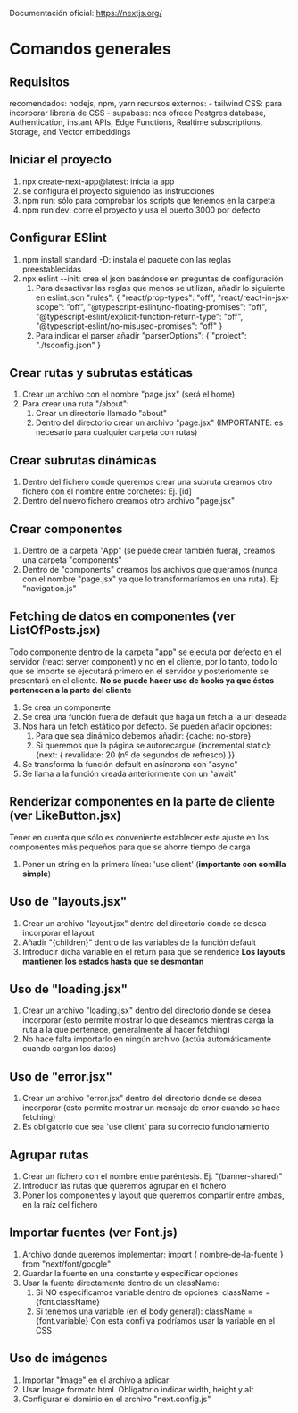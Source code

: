 Documentación oficial: https://nextjs.org/

# Comandos generales

## Requisitos 
recomendados: nodejs, npm, yarn
recursos externos:
    - tailwind CSS: para incorporar librería de CSS
    - supabase: nos ofrece Postgres database, Authentication, instant APIs, Edge Functions, Realtime subscriptions, Storage, and Vector embeddings


## Iniciar el proyecto
1. npx create-next-app@latest: inicia la app
2. se configura el proyecto siguiendo las instrucciones
3. npm run: sólo para comprobar los scripts que tenemos en la carpeta
4. npm run dev: corre el proyecto y usa el puerto 3000 por defecto

## Configurar ESlint
1. npm install standard -D: instala el paquete con las reglas preestablecidas
2. npx eslint --init: crea el json basándose en preguntas de configuración
    1. Para desactivar las reglas que menos se utilizan, añadir lo siguiente en eslint.json
        "rules": {
        "react/prop-types": "off",
        "react/react-in-jsx-scope": "off",
        "@typescript-eslint/no-floating-promises": "off",
        "@typescript-eslint/explicit-function-return-type": "off",
        "@typescript-eslint/no-misused-promises": "off"
        }
    2. Para indicar el parser añadir
        "parserOptions": {
            "project": "./tsconfig.json"
        } 

## Crear rutas y subrutas estáticas
1. Crear un archivo con el nombre "page.jsx" (será el home)
2. Para crear una ruta "/about":
    1. Crear un directorio llamado "about"
    2. Dentro del directorio crear un archivo "page.jsx" (IMPORTANTE: es necesario para cualquier carpeta con rutas)

## Crear subrutas dinámicas
1. Dentro del fichero donde queremos crear una subruta creamos otro fichero con el nombre entre corchetes: Ej. [id]
2. Dentro del nuevo fichero creamos otro archivo "page.jsx"

## Crear componentes
1. Dentro de la carpeta "App" (se puede crear también fuera), creamos una carpeta "components"
2. Dentro de "components" creamos los archivos que queramos (nunca con el nombre "page.jsx" ya que lo transformaríamos en una ruta). Ej: "navigation.js" 

## Fetching de datos en componentes (ver ListOfPosts.jsx)
Todo componente dentro de la carpeta "app" se ejecuta por defecto en el servidor (react server component) y no en el cliente, por lo tanto, todo lo que se importe se ejecutará primero en el servidor y posteriomente se presentará en el cliente. 
**No se puede hacer uso de hooks ya que éstos pertenecen a la parte del cliente**
1. Se crea un componente
2. Se crea una función fuera de default que haga un fetch a la url deseada
3. Nos hará un fetch estático por defecto. Se pueden añadir opciones:
    1. Para que sea dinámico debemos añadir: {cache: no-store}
    2. Si queremos que la página se autorecargue (incremental static): {next: {
                                                                            revalidate: 20 (nº de segundos de refresco)
                                                                        }}
4. Se transforma la función default en asíncrona con "async"
5. Se llama a la función creada anteriormente con un "await"

## Renderizar componentes en la parte de cliente (ver LikeButton.jsx)
Tener en cuenta que sólo es conveniente establecer este ajuste en los componentes más pequeños para que se ahorre tiempo de carga
1. Poner un string en la primera línea: 'use client' (**importante con comilla simple**)

## Uso de "layouts.jsx"
1. Crear un archivo "layout.jsx" dentro del directorio donde se desea incorporar el layout
2. Añadir "{children}" dentro de las variables de la función default
3. Introducir dicha variable en el return para que se renderice
    **Los layouts mantienen los estados hasta que se desmontan**

## Uso de "loading.jsx"
1. Crear un archivo "loading.jsx" dentro del directorio donde se desea incorporar (esto permite mostrar lo que deseamos mientras carga la ruta a la que pertenece, generalmente al hacer fetching)
2. No hace falta importarlo en ningún archivo (actúa automáticamente cuando cargan los datos)


## Uso de "error.jsx"
1. Crear un archivo "error.jsx" dentro del directorio donde se desea incorporar (esto permite mostrar un mensaje de error cuando se hace fetching)
2. Es obligatorio que sea 'use client' para su correcto funcionamiento

## Agrupar rutas
1. Crear un fichero con el nombre entre paréntesis. Ej. "(banner-shared)"
2. Introducir las rutas que queremos agrupar en el fichero
3. Poner los componentes y layout que queremos compartir entre ambas, en la raíz del fichero

## Importar fuentes (ver Font.js)
1. Archivo donde queremos implementar: import { nombre-de-la-fuente } from "next/font/google"
2. Guardar la fuente en una constante y especificar opciones
3. Usar la fuente directamente dentro de un className:
    1. Si NO especificamos variable dentro de opciones: className = {font.className}
    2. Si tenemos una variable (en el body general): className = {font.variable}
        Con esta confi ya podríamos usar la variable en el CSS

## Uso de imágenes
1. Importar "Image" en el archivo a aplicar
2. Usar Image formato html. Obligatorio indicar width, height y alt
3. Configurar el dominio en el archivo "next.config.js"
